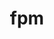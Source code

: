 ---
title: "fpm"
layout: cache
categories: [package, develop]
meta: {"versions": ["0.10.0"], "compilers": ["gcc@=11.4.0"], "oss": ["ubuntu22.04"], "platforms": ["linux"], "targets": ["x86_64_v3"], "stacks": ["e4s", "root"], "num_specs": 7, "num_specs_by_stack": {"root": 7, "e4s": 5}}
spec_details: [{"hash": "4rvwjw62wpvft24d5q4h3ujnz4zqwwm2", "compiler": "gcc@=11.4.0", "versions": ["0.10.0"], "os": "ubuntu22.04", "platform": "linux", "target": "x86_64_v3", "variants": ["build_system=generic", "+openmp"], "stacks": ["root", "e4s"], "size": "-", "tarball": "https://binaries.spack.io/develop/build_cache/linux-ubuntu22.04-x86_64_v3/gcc-11.4.0/fpm-0.10.0/linux-ubuntu22.04-x86_64_v3-gcc-11.4.0-fpm-0.10.0-4rvwjw62wpvft24d5q4h3ujnz4zqwwm2.spack"}, {"hash": "y4z3imj7p5zu6wmae7f7l2fma5dkibzg", "compiler": "gcc@=11.4.0", "versions": ["0.10.0"], "os": "ubuntu22.04", "platform": "linux", "target": "x86_64_v3", "variants": ["build_system=generic", "+openmp"], "stacks": ["root", "e4s"], "size": "-", "tarball": "https://binaries.spack.io/develop/build_cache/linux-ubuntu22.04-x86_64_v3/gcc-11.4.0/fpm-0.10.0/linux-ubuntu22.04-x86_64_v3-gcc-11.4.0-fpm-0.10.0-y4z3imj7p5zu6wmae7f7l2fma5dkibzg.spack"}, {"hash": "rbjem7ilcjmywdqngxknb7ogwjnpci4g", "compiler": "gcc@=11.4.0", "versions": ["0.10.0"], "os": "ubuntu22.04", "platform": "linux", "target": "x86_64_v3", "variants": ["build_system=generic", "+openmp"], "stacks": ["root"], "size": "-", "tarball": "https://binaries.spack.io/develop/build_cache/linux-ubuntu22.04-x86_64_v3/gcc-11.4.0/fpm-0.10.0/linux-ubuntu22.04-x86_64_v3-gcc-11.4.0-fpm-0.10.0-rbjem7ilcjmywdqngxknb7ogwjnpci4g.spack"}, {"hash": "2kaa3ihvkey7b2irr4ial3eomg5abdph", "compiler": "gcc@=11.4.0", "versions": ["0.10.0"], "os": "ubuntu22.04", "platform": "linux", "target": "x86_64_v3", "variants": ["build_system=generic", "+openmp"], "stacks": ["root", "e4s"], "size": "-", "tarball": "https://binaries.spack.io/develop/build_cache/linux-ubuntu22.04-x86_64_v3/gcc-11.4.0/fpm-0.10.0/linux-ubuntu22.04-x86_64_v3-gcc-11.4.0-fpm-0.10.0-2kaa3ihvkey7b2irr4ial3eomg5abdph.spack"}, {"hash": "4guda4exis6c5nd2l6vtmmyglndp4w73", "compiler": "gcc@=11.4.0", "versions": ["0.10.0"], "os": "ubuntu22.04", "platform": "linux", "target": "x86_64_v3", "variants": ["build_system=generic", "+openmp"], "stacks": ["root", "e4s"], "size": "-", "tarball": "https://binaries.spack.io/develop/build_cache/linux-ubuntu22.04-x86_64_v3/gcc-11.4.0/fpm-0.10.0/linux-ubuntu22.04-x86_64_v3-gcc-11.4.0-fpm-0.10.0-4guda4exis6c5nd2l6vtmmyglndp4w73.spack"}, {"hash": "boh7opo67jy5l6puv5t7j6vccqhmwj72", "compiler": "gcc@=11.4.0", "versions": ["0.10.0"], "os": "ubuntu22.04", "platform": "linux", "target": "x86_64_v3", "variants": ["build_system=generic", "+openmp"], "stacks": ["root", "e4s"], "size": "-", "tarball": "https://binaries.spack.io/develop/build_cache/linux-ubuntu22.04-x86_64_v3/gcc-11.4.0/fpm-0.10.0/linux-ubuntu22.04-x86_64_v3-gcc-11.4.0-fpm-0.10.0-boh7opo67jy5l6puv5t7j6vccqhmwj72.spack"}, {"hash": "l24hywvl3zpywwdfkhjowolhkjyij65y", "compiler": "gcc@=11.4.0", "versions": ["0.10.0"], "os": "ubuntu22.04", "platform": "linux", "target": "x86_64_v3", "variants": ["build_system=generic", "+openmp"], "stacks": ["root"], "size": "-", "tarball": "https://binaries.spack.io/develop/build_cache/linux-ubuntu22.04-x86_64_v3/gcc-11.4.0/fpm-0.10.0/linux-ubuntu22.04-x86_64_v3-gcc-11.4.0-fpm-0.10.0-l24hywvl3zpywwdfkhjowolhkjyij65y.spack"}]
---
